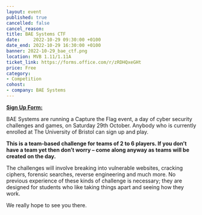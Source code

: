 ```yaml
---
layout: event
published: true
cancelled: false
cancel_reason:
title: BAE Systems CTF
date:     2022-10-29 09:30:00 +0100
date_end: 2022-10-29 16:30:00 +0100
banner: 2022-10-29_bae_ctf.png
location: MVB 1.11/1.11A
ticket_link: https://forms.office.com/r/zRDHQxeGHt
price: Free
category:
- Competition
cohost:
- company: BAE Systems
---
```


**[Sign Up Form:](https://forms.office.com/r/zRDHQxeGHt)** 

BAE Systems are running a Capture the Flag event, a day of cyber security challenges and games, on Saturday 29th October. Anybody who is currently enrolled at The University of Bristol can sign up and play.

**This is a team-based challenge for teams of 2 to 6 players. If you don’t have a team yet then don’t worry – come along anyway as teams will be created on the day.**

The challenges will involve breaking into vulnerable websites, cracking ciphers, forensic searches, reverse engineering and much more. No previous experience of these kinds of challenge is necessary; they are designed for students who like taking things apart and seeing how they work.

We really hope to see you there.
